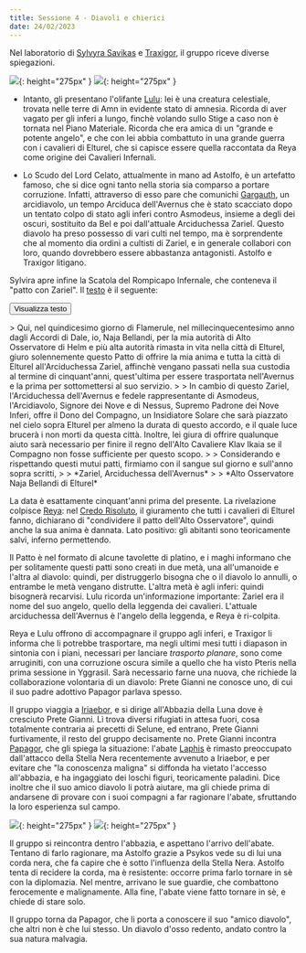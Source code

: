 ```yaml
---
title: Sessione 4 - Diavoli e chierici
date: 24/02/2023
---
```

Nel laboratorio di [Sylvyra Savikas](/star/npc/misc#sylvyra-savikas) e [Traxigor](/star/npc/misc#traxigor), il gruppo riceve diverse spiegazioni.

![](https://5e.tools/img/adventure/BGDIA/167-0iruv-f-02-lulu.png){: height="275px" } ![](https://5e.tools/img/items/BGDIA/Shield%20of%20the%20Hidden%20Lord.jpg){: height="275px" }

- Intanto, gli presentano l'olifante [Lulu](/star/npc/misc#lulu): lei è una creatura celestiale, trovata nelle terre di Amn in evidente stato di amnesia. Ricorda di aver vagato per gli inferi a lungo, finchè volando sullo Stige a caso non è tornata nel Piano Materiale. Ricorda che era amica di un "grande e potente angelo", e che con lei abbia combattuto in una grande guerra con i cavalieri di Elturel, che si capisce essere quella raccontata da Reya come origine dei Cavalieri Infernali.

- Lo Scudo del Lord Celato, attualmente in mano ad Astolfo, è un artefatto famoso, che si dice ogni tanto nella storia sia comparso a portare corruzione. Infatti, attraverso di esso pare che comunichi [Gargauth](/star/npc/avernus#gargauth), un arcidiavolo, un tempo Arciduca dell'Avernus che è stato scacciato dopo un tentato colpo di stato agli inferi contro Asmodeus, insieme a degli dei oscuri, sostituito da Bel e poi dall'attuale Arciduchessa Zariel. Questo diavolo ha preso possesso di vari culti nel tempo, ma è sorprendente che al momento dia ordini a cultisti di Zariel, e in generale collabori con loro, quando dovrebbero essere abbastanza antagonisti. Astolfo e Traxigor litigano.

Sylvira apre infine la Scatola del Rompicapo Infernale, che conteneva il "patto con Zariel". Il [testo](/star/text/pact) è il seguente:

<button type="button" class="collapsible coll-secondary">Visualizza testo</button>
<div class="collapsible-content" markdown="1">
> Qui, nel quindicesimo giorno di Flamerule, nel millecinquecentesimo anno dagli Accordi di Dale, io, Naja Bellandi, per la mia autorità di Alto Osservatore di Helm e più alta autorità rimasta in vita nella città di Elturel, giuro solennemente questo Patto di offrire la mia anima e tutta la città di Elturel all'Arciduchessa Zariel, affinchè vengano passati nella sua custodia al termine di cinquant'anni, quest'ultima per essere trasportata nell'Avernus e la prima per sottomettersi al suo servizio.
> 
> In cambio di questo Zariel, l'Arciduchessa dell'Avernus e fedele rappresentante di Asmodeus, l'Arcidiavolo, Signore dei Nove e di Nessus, Supremo Padrone dei Nove Inferi, offre il Dono del Compagno, un Insidiatore Solare che sarà piazzato nel cielo sopra Elturel per almeno la durata di questo accordo, e il quale luce brucerà i non morti da questa città. Inoltre, lei giura di offrire qualunque aiuto sarà necessario per finire il regno dell'Alto Cavaliere Klav Ikaia se il Compagno non fosse sufficiente per questo scopo.
> 
> Considerando e rispettando questi mutui patti, firmiamo con il sangue sul giorno e sull'anno sopra scritti,
> 
>   *Zariel, Arciduchessa dell'Avernus*
> 
>   *Alto Osservatore Naja Bellandi di Elturel*
</div>

La data è esattamente cinquant'anni prima del presente. La rivelazione colpisce [Reya](/star/npc/elturel#reya-mantlemorn): nel [Credo Risoluto](/star/text/creedresolute), il giuramento che tutti i cavalieri di Elturel fanno, dichiarano di "condividere il patto dell'Alto Osservatore", quindi anche la sua anima è dannata. Lato positivo: gli abitanti sono teoricamente salvi, inferno permettendo. 

Il Patto è nel formato di alcune tavolette di platino, e i maghi informano che per solitamente questi patti sono creati in due metà, una all'umanoide e l'altra al diavolo: quindi, per distruggerlo bisogna che o il diavolo lo annulli, o entrambe le metà vengano distrutte. L'altra metà è agli inferi: quindi bisognerà recarvisi. Lulu ricorda un'informazione importante: Zariel era il nome del suo angelo, quello della leggenda dei cavalieri. L'attuale arciduchessa dell'Avernus è l'angelo della leggenda, e Reya è ri-colpita.

Reya e Lulu offrono di accompagnare il gruppo agli inferi, e Traxigor li informa che li potrebbe trasportare, ma negli ultimi mesi tutti i diapason in sintonia con i piani, necessari per lanciare *trasporto planare*, sono come arruginiti, con una corruzione oscura simile a quello che ha visto Pteris nella prima sessione in Yggrasil. Sarà necessario farne una nuova, che richiede la collaborazione volontaria di un diavolo: Prete Gianni ne conosce uno, di cui il suo padre adottivo Papagor parlava spesso.

Il gruppo viaggia a [Iriaebor](/star/luoghi#iriaebor), e si dirige all'Abbazia della Luna dove è cresciuto Prete Gianni. Lì trova diversi rifugiati in attesa fuori, cosa totalmente contraria ai precetti di Selune, ed entrano, Prete Gianni furtivamente, il resto del gruppo decisamente no. Prete Gianni incontra [Papagor](/star/npc/pgrel#papagor-fumonero), che gli spiega la situazione: l'abate [Laphis](/star/npc/pgrel#laphis-goldiron) è rimasto preoccupato dall'attacco della Stella Nera recentemente avvenuto a Iriaebor, e per evitare che "la conoscenza maligna" si diffonda ha vietato l'accesso all'abbazia, e ha ingaggiato dei loschi figuri, teoricamente paladini. Dice inoltre che il suo amico diavolo li potrà aiutare, ma gli chiede prima di andarsene di provare con i suoi compagni a far ragionare l'abate, sfruttando la loro esperienza sul campo.

![](https://i.imgur.com/tmIh2ET.jpg){: height="275px" } ![](https://i.imgur.com/qwb7Rqy.png){: height="275px" }

Il gruppo si reincontra dentro l'abbazia, e aspettano l'arrivo dell'abate. Tentano di farlo ragionare, ma Astolfo grazie a Psykos vede su di lui una corda nera, che fa capire che è sotto l'influenza della Stella Nera. Astolfo tenta di recidere la corda, ma è resistente: occorre prima farlo tornare in sè con la diplomazia. Nel mentre, arrivano le sue guardie, che combattono ferocemente e malignamente. Alla fine, l'abate viene fatto tornare in sè, e chiede di stare solo.

Il gruppo torna da Papagor, che li porta a conoscere il suo "amico diavolo", che altri non è che lui stesso. Un diavolo d'osso redento, andato contro la sua natura malvagia.